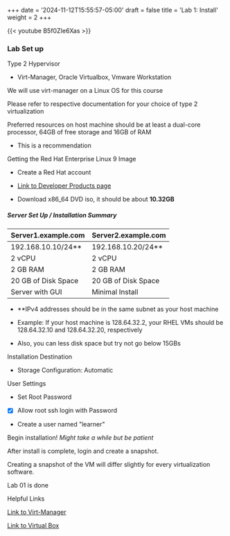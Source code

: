 +++
date = '2024-11-12T15:55:57-05:00'
draft = false
title = 'Lab 1: Install'
weight = 2
+++

{{< youtube B5f0ZIe6Xas >}}

### Lab Set up

Type 2 Hypervisor
- Virt-Manager, Oracle Virtualbox, Vmware Workstation

We will use virt-manager on a Linux OS for this course

Please refer to respective documentation for your choice of type 2 virtualization

Preferred resources on host machine should be at least a dual-core processor, 64GB of free storage and 16GB of RAM
- This is a recommendation


Getting the Red Hat Enterprise Linux 9 Image

- Create a Red Hat account
- [Link to Developer Products page](https://developers.redhat.com/products/rhel/download#rhelforsap896)

- Download x86_64 DVD iso, it should be about **10.32GB** 

##### Server Set Up / Installation Summary 

|Server1.example.com|Server2.example.com|
|-------------------|-------------------|
|192.168.10.10/24** |192.168.10.20/24** |
|      2 vCPU       |      2 vCPU       |
|2 GB RAM           |2 GB RAM           |  
|20 GB of Disk Space|20 GB of Disk Space|
|Server with GUI    |Minimal Install    |

- **IPv4 addresses should be in the same subnet as your host machine
- Example: If your host machine is 128.64.32.2, your RHEL VMs should be 128.64.32.10 and 128.64.32.20, respectively

- Also, you can less disk space but try not go below 15GBs

Installation Destination 
- Storage Configuration: Automatic

User Settings
- Set Root Password
- [x] Allow root ssh login with Password
- Create a user named "learner"

Begin installation! *Might take a while but be patient*

After install is complete, login and create a snapshot. 

Creating a snapshot of the VM will differ slightly for every virtualization software.

Lab 01 is done

Helpful Links

[Link to Virt-Manager](https://virt-manager.org/)

[Link to Virtual Box](https://www.virtualbox.org/)

